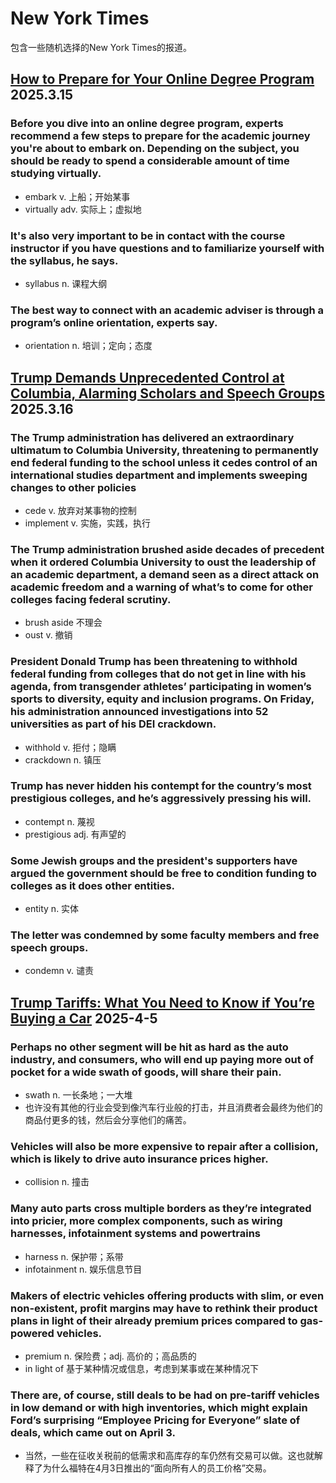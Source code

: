 # New York Times

包含一些随机选择的New York Times的报道。

## [How to Prepare for Your Online Degree Program](https://www.usnews.com/education/articles/how-to-prepare-for-your-online-degree-program) 2025.3.15

### Before you dive into an online degree program, experts recommend a few steps to prepare for the academic journey you're about to embark on. Depending on the subject, you should be ready to spend a considerable amount of time studying virtually.

- embark v. 上船；开始某事
- virtually adv. 实际上；虚拟地

### It's also very important to be in contact with the course instructor if you have questions and to familiarize yourself with the syllabus, he says.

- syllabus n. 课程大纲

### The best way to connect with an academic adviser is through a program’s online orientation, experts say.

- orientation n. 培训；定向；态度


## [Trump Demands Unprecedented Control at Columbia, Alarming Scholars and Speech Groups](https://www.usnews.com/news/best-states/new-york/articles/2025-03-14/trump-administration-demands-columbia-overhaul-academic-courses-in-extraordinary-ultimatum) 2025.3.16

### The Trump administration has delivered an extraordinary ultimatum to Columbia University, threatening to permanently end federal funding to the school unless it cedes control of an international studies department and implements sweeping changes to other policies

- cede v. 放弃对某事物的控制
- implement v. 实施，实践，执行

### The Trump administration brushed aside decades of precedent when it ordered Columbia University to oust the leadership of an academic department, a demand seen as a direct attack on academic freedom and a warning of what’s to come for other colleges facing federal scrutiny.

- brush aside 不理会
- oust v. 撤销

### President Donald Trump has been threatening to withhold federal funding from colleges that do not get in line with his agenda, from transgender athletes’ participating in women’s sports to diversity, equity and inclusion programs. On Friday, his administration announced investigations into 52 universities as part of his DEI crackdown.

- withhold v. 拒付；隐瞒
- crackdown n. 镇压

### Trump has never hidden his contempt for the country’s most prestigious colleges, and he’s aggressively pressing his will.

- contempt n. 蔑视
- prestigious adj. 有声望的

### Some Jewish groups and the president's supporters have argued the government should be free to condition funding to colleges as it does other entities.

- entity n. 实体

### The letter was condemned by some faculty members and free speech groups.

- condemn v. 谴责



## [Trump Tariffs: What You Need to Know if You’re Buying a Car](https://cars.usnews.com/cars-trucks/advice/trump-tariffs-what-you-need-to-know-if-youre-buying-a-car) 2025-4-5

### Perhaps no other segment will be hit as hard as the auto industry, and consumers, who will end up paying more out of pocket for a wide swath of goods, will share their pain.

- swath n. 一长条地；一大堆
- 也许没有其他的行业会受到像汽车行业般的打击，并且消费者会最终为他们的商品付更多的钱，然后会分享他们的痛苦。

### Vehicles will also be more expensive to repair after a collision, which is likely to drive auto insurance prices higher.

- collision n. 撞击

### Many auto parts cross multiple borders as they’re integrated into pricier, more complex components, such as wiring harnesses, infotainment systems and powertrains

- harness n. 保护带；系带
- infotainment n. 娱乐信息节目

### Makers of electric vehicles offering products with slim, or even non-existent, profit margins may have to rethink their product plans in light of their already premium prices compared to gas-powered vehicles.

- premium n. 保险费；adj. 高价的；高品质的
- in light of 基于某种情况或信息，考虑到某事或在某种情况下

### There are, of course, still deals to be had on pre-tariff vehicles in low demand or with high inventories, which might explain Ford’s surprising “Employee Pricing for Everyone” slate of deals, which came out on April 3.

- 当然，一些在征收关税前的低需求和高库存的车仍然有交易可以做。这也就解释了为什么福特在4月3日推出的“面向所有人的员工价格”交易。
